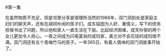 #第一集

在虽然物质不充足，但是邻里分享是很理所当然的1988年，双门洞到处是家庭主妇们的聊天声，还有在胡同吵闹的孩子们。成东镒因为人好、重情义，写下的债务担保书出了问题，所以他和家人一直生活在下层。比起经济困难，成天吵架的两个女儿更加令人担心。一夜之间成为闪电富翁的成钧家，美兰对不会花钱的成钧很不满。双门洞还有五个青梅竹马的孩子。一年365日，有着人情味的双门洞故事开始了。
